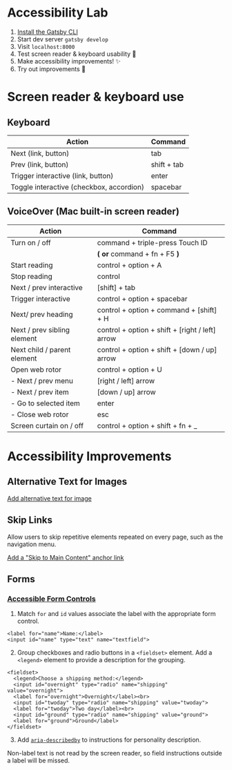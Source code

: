 # Accessibility Lab

1. [Install the Gatsby CLI](https://www.gatsbyjs.org/docs/quick-start#install-the-gatsby-cli)
1. Start dev server `gatsby develop`
1. Visit `localhost:8000`
1. Test screen reader & keyboard usability 😬
1. Make accessibility improvements! ✨
1. Try out improvements 🎉

# Screen reader & keyboard use

## Keyboard

| Action                                   | Command     |
| ---------------------------------------- | ----------- |
| Next (link, button)                      | tab         |
| Prev (link, button)                      | shift + tab |
| Trigger interactive (link, button)       | enter       |
| Toggle interactive (checkbox, accordion) | spacebar    |

## VoiceOver (Mac built-in screen reader)

| Action                      | Command                                         |
| --------------------------- | ----------------------------------------------- |
| Turn on / off               | command + triple-press Touch ID                 |
|                             | **( or** command + fn + F5 **)**                |
| Start reading               | control + option + A                            |
| Stop reading                | control                                         |
| Next / prev interactive     | [shift] + tab                                   |
| Trigger interactive         | control + option + spacebar                     |
| Next/ prev heading          | control + option + command + [shift] + H        |
| Next / prev sibling element | control + option + shift + [right / left] arrow |
| Next child / parent element | control + option + shift + [down / up] arrow    |
| Open web rotor              | control + option + U                            |
| - Next / prev menu          | [right / left] arrow                            |
| - Next / prev item          | [down / up] arrow                               |
| - Go to selected item       | enter                                           |
| - Close web rotor           | esc                                             |
| Screen curtain on / off     | control + option + shift + fn + \_              |

# Accessibility Improvements

## Alternative Text for Images

[Add alternative text for image](https://webaim.org/techniques/alttext/)

## Skip Links

Allow users to skip repetitive elements repeated on every page, such as the navigation menu.

[Add a "Skip to Main Content" anchor link](https://webaim.org/techniques/skipnav/)

## Forms

### [Accessible Form Controls](https://webaim.org/techniques/forms/controls)

1. Match `for` and `id` values associate the label with the appropriate form control. 

```
<label for="name">Name:</label>
<input id="name" type="text" name="textfield">
```

2. Group checkboxes and radio buttons in a `<fieldset>` element. Add a
`<legend>` element to provide a description for the grouping.

```
<fieldset>
  <legend>Choose a shipping method:</legend>
  <input id="overnight" type="radio" name="shipping" value="overnight">
  <label for="overnight">Overnight</label><br>
  <input id="twoday" type="radio" name="shipping" value="twoday">
  <label for="twoday">Two day</label><br>
  <input id="ground" type="radio" name="shipping" value="ground">
  <label for="ground">Ground</label>
</fieldset>
```

3. Add [`aria-describedby`](https://webaim.org/techniques/forms/advanced#describedby) to instructions for personality description.

Non-label text is not read by the screen reader, so field instructions
outside a label will be missed.
